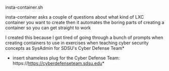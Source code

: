 

insta-container.sh

insta-container asks a couple of questions about what kind of LXC container you want to create
then it automates the boring parts of creating a container so you can get straight to work 


I created this because I got tired of going through a bunch of prompts when creating containers
to use in exercises when teaching cyber security concepts as SysAdmin for SDSU's Cyber Defense Team* 



* insert shameless plug for the Cyber Defense Team: https://https://cyberdefenseteam.sdsu.edu*
